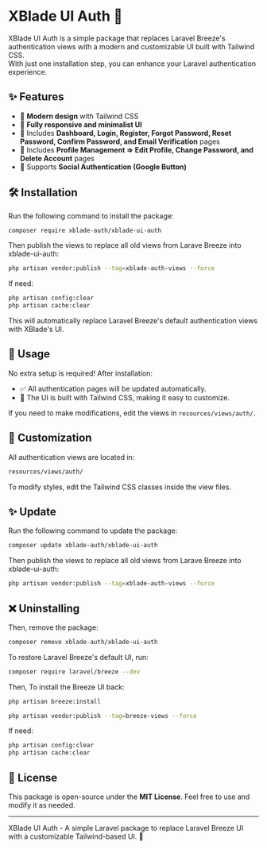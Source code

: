 # XBlade UI Auth 🚀

XBlade UI Auth is a simple package that replaces Laravel Breeze's authentication views with a modern and customizable UI built with Tailwind CSS.  
With just one installation step, you can enhance your Laravel authentication experience.

## ✨ Features
- 🎨 **Modern design** with Tailwind CSS  
- 📱 **Fully responsive and minimalist UI**  
- 🔐 Includes **Dashboard, Login, Register, Forgot Password, Reset Password, Confirm Password, and Email Verification** pages  
- 👤 Includes **Profile Management => Edit Profile, Change Password, and Delete Account** pages
- 🔗 Supports **Social Authentication (Google Button)**  

## 🛠 Installation

Run the following command to install the package:

```sh
composer require xblade-auth/xblade-ui-auth
```

Then publish the views to replace all old views from Larave Breeze into xblade-ui-auth:

```sh
php artisan vendor:publish --tag=xblade-auth-views --force
```

If need:

```sh
php artisan config:clear
php artisan cache:clear
```

This will automatically replace Laravel Breeze's default authentication views with XBlade's UI.

## 🚀 Usage

No extra setup is required! After installation:
- ✅ All authentication pages will be updated automatically.
- 🎨 The UI is built with Tailwind CSS, making it easy to customize.

If you need to make modifications, edit the views in `resources/views/auth/`.

## 🎨 Customization

All authentication views are located in:

```sh
resources/views/auth/
```

To modify styles, edit the Tailwind CSS classes inside the view files.

## ✨ Update

Run the following command to update the package:

```sh
composer update xblade-auth/xblade-ui-auth
```

Then publish the views to replace all old views from Larave Breeze into xblade-ui-auth:

```sh
php artisan vendor:publish --tag=xblade-auth-views --force
```

## ❌ Uninstalling

Then, remove the package:

```sh
composer remove xblade-auth/xblade-ui-auth
```

To restore Laravel Breeze's default UI, run:

```sh
composer require laravel/breeze --dev
```

Then, To install the Breeze UI back:

```sh
php artisan breeze:install
```
```sh
php artisan vendor:publish --tag=breeze-views --force
```

If need:

```sh
php artisan config:clear
php artisan cache:clear
```

## 📜 License

This package is open-source under the **MIT License**. Feel free to use and modify it as needed.  

---  

XBlade UI Auth - A simple Laravel package to replace Laravel Breeze UI with a customizable Tailwind-based UI. 🚀  